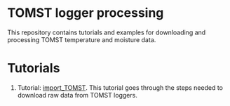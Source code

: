 # TOMST logger processing

This repository contains tutorials and examples for downloading and processing TOMST temperature and moisture data.

# Tutorials

1. Tutorial: [import_TOMST](https://github.com/EDGE-Lab-GU/EDGE_TOMST_processing/blob/main/Tutorials/import_TOMST.qmd). This tutorial goes through the steps needed to download raw data from TOMST loggers.
